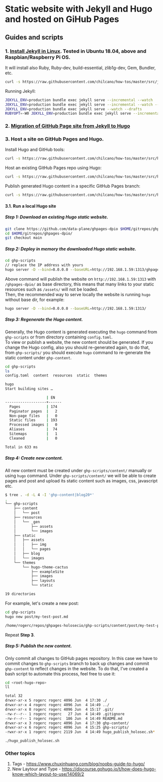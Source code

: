 # Static website with Jekyll and Hugo and hosted on GiHub Pages

## Guides and scripts


### 1. [Install Jekyll in Linux](src/jekyll_setting_in_linux.sh). Tested in Ubuntu 18.04, above and Raspbian/Raspberry Pi OS.  

It will install also Ruby, Ruby-dev, build-essential, zlib1g-dev, Gem, Bundler, etc.  
```sh
curl -s https://raw.githubusercontent.com/chilcano/how-tos/master/src/jekyll_setting_in_linux.sh | bash
```   

Running Jekyll:   
```sh
JEKYLL_ENV=production bundle exec jekyll serve --incremental --watch
JEKYLL_ENV=production bundle exec jekyll serve --incremental --watch --host=0.0.0.0
JEKYLL_ENV=production bundle exec jekyll serve --watch --drafts
RUBYOPT=-W0 JEKYLL_ENV=production bundle exec jekyll serve --incremental --watch 
```

### 2. [Migration of GitHub Page site from Jekyll to Hugo](migrate_jekyll_to_hugo.md)  


### 3. Host a site on GitHub Pages and Hugo.  

Install Hugo and GitHub tools:    
```sh
curl -s https://raw.githubusercontent.com/chilcano/how-tos/master/src/hugo_setting_in_linux.sh | bash
```   
Host an existing GitHub Pages repo using Hugo:   
```sh
curl -s https://raw.githubusercontent.com/chilcano/how-tos/master/src/hugo_dpio_create.sh | bash
```  
Publish generated Hugo content in a specific GitHub Pages branch:   
```sh
curl -s https://raw.githubusercontent.com/chilcano/how-tos/master/src/hugo_dpio_update.sh | bash
```  

#### 3.1. Run a local Hugo site

##### Step 1: Download an existing Hugo static website.
```sh
git clone https://github.com/data-plane/ghpages-dpio $HOME/gitrepos/ghpages-dpio/
cd $HOME/gitrepos/ghpages-dpio/
git checkout main
``` 

##### Step 2: Deploy in memory the downloaded Hugo static website.
```sh
cd ghp-scripts
// replace the IP address with yours
hugo server -D --bind=0.0.0.0 --baseURL=http://192.168.1.59:1313/ghpages-dpio/
``` 
Above command will publish the website on `http://192.168.1.59:1313` with `/ghpages-dpio/` as base directory, this means that many links to your static resources such as `/assets/` will not be loaded.  
Then, the recommended way to serve locally the website is running `hugo` without base dir, for example:

```sh
hugo server -D --bind=0.0.0.0 --baseURL=http://192.168.1.59:1313/
```

##### Step 3: Regenerate the Hugo content.

Generally, the Hugo content is generated executing the `hugo` command from `ghp-scripts` or from directory containing `config.toml`.   
To view or publish a website, the new content should be generated. If you change the Hugo config, also you should re-generated again, to do that, from `ghp-scripts/` you should execute `hugo` command to re-generate the static content under `ghp-content`.

```sh
cd ghp-scripts
ls 
config.toml  content  resources  static  themes

hugo 
Start building sites …

                   | EN
-------------------+------
  Pages            | 174
  Paginator pages  |   2
  Non-page files   |   0
  Static files     | 193
  Processed images |   0
  Aliases          |  74
  Sitemaps         |   1
  Cleaned          |   0

Total in 633 ms
``` 

##### Step 4: Create new content.

All new content must be created under `ghp-scripts/content/` manually or using `hugo` command. Under `ghp-scripts/content/` we will be able to create pages and post and upload its static content such as images, css, javascript etc.

```sh
$ tree . -d -L 4 -I 'ghp-content|blog20*'
.
└── ghp-scripts
    ├── content
    │   └── post
    ├── resources
    │   └── _gen
    │       ├── assets
    │       └── images
    ├── static
    │   ├── assets
    │   │   ├── img
    │   │   └── pages
    │   ├── blog
    │   └── images
    └── themes
        └── hugo-theme-cactus
            ├── exampleSite
            ├── images
            ├── layouts
            └── static

19 directories
```

For example, let's create a new post:
```sh
cd ghp-scripts
hugo new post/my-test-post.md

/home/rogerc/repos/ghpages-holosecio/ghp-scripts/content/post/my-test-post.md created
```
Repeat __Step 3__.


##### Step 5: Publish the new content.

Only commit all changes to GitHub pages repository. In this case we have to commit changes to `ghp-scripts` branch to back up changes and commit `ghp-content` to reflect changes in the website. To do that, I've created a bash script to automate this process, feel free to use it:

```sh
cd <root-hugo-repo>
ll

total 32
drwxr-xr-x 5 rogerc rogerc 4096 Jun  4 17:30 ./
drwxr-xr-x 4 rogerc rogerc 4096 Jun  4 14:49 ../
drwxr-xr-x 8 rogerc rogerc 4096 Jun  4 15:17 .git/
-rw-r--r-- 1 rogerc rogerc   27 Jun  4 14:49 .gitignore
-rw-r--r-- 1 rogerc rogerc  186 Jun  4 14:49 README.md
drwxr-xr-x 3 rogerc rogerc 4096 Jun  4 17:30 ghp-content/
drwxr-xr-x 6 rogerc rogerc 4096 Jun  4 15:25 ghp-scripts/
-rwxr-xr-x 1 rogerc rogerc 2119 Jun  4 14:49 hugo_publish_holosec.sh*

./hugo_publish_holosec.sh 
```

### Other topics

1. Tags - https://www.chuxinhuang.com/blog/noobs-guide-to-hugo/
2. New Laytour and Type - https://discourse.gohugo.io/t/how-does-hugo-know-which-layout-to-use/14069/2
